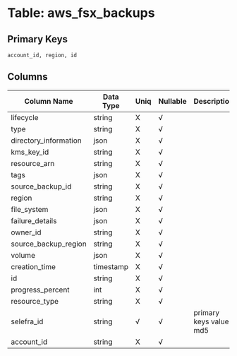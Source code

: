 # Table: aws_fsx_backups

## Primary Keys 

```
account_id, region, id
```


## Columns 

|  Column Name   |  Data Type  | Uniq | Nullable | Description | 
|  ----  | ----  | ----  | ----  | ---- | 
| lifecycle | string | X | √ |  | 
| type | string | X | √ |  | 
| directory_information | json | X | √ |  | 
| kms_key_id | string | X | √ |  | 
| resource_arn | string | X | √ |  | 
| tags | json | X | √ |  | 
| source_backup_id | string | X | √ |  | 
| region | string | X | √ |  | 
| file_system | json | X | √ |  | 
| failure_details | json | X | √ |  | 
| owner_id | string | X | √ |  | 
| source_backup_region | string | X | √ |  | 
| volume | json | X | √ |  | 
| creation_time | timestamp | X | √ |  | 
| id | string | X | √ |  | 
| progress_percent | int | X | √ |  | 
| resource_type | string | X | √ |  | 
| selefra_id | string | √ | √ | primary keys value md5 | 
| account_id | string | X | √ |  | 


